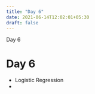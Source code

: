 ```yaml
---
title: "Day 6"
date: 2021-06-14T12:02:01+05:30
draft: false
---
```


Day 6

# Day 6

* Logistic Regression
* 
